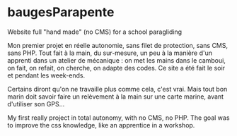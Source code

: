 # baugesParapente
Website full "hand made" (no CMS) for a school paragliding

Mon premier projet en réelle autonomie, sans filet de protection, sans CMS, sans PHP.
Tout fait à la main, du sur-mesure, un peu à la manière d'un apprenti dans un atelier de mécanique : on met les mains dans le camboui, on fait, on refait, on cherche, on adapte des codes.
Ce site a été fait le soir et pendant les week-ends.

Certains diront qu'on ne travaille plus comme cela, c'est vrai. Mais tout bon marin doit savoir faire un relèvement à la main sur une carte marine, avant d'utiliser son GPS...

My first really project in total autonomy, with no CMS, no PHP.
The goal was to improve the css knowledge, like an apprentice in a workshop.
